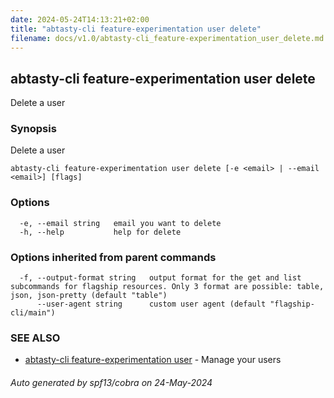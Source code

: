 ```yaml
---
date: 2024-05-24T14:13:21+02:00
title: "abtasty-cli feature-experimentation user delete"
filename: docs/v1.0/abtasty-cli_feature-experimentation_user_delete.md
---
```

## abtasty-cli feature-experimentation user delete

Delete a user

### Synopsis

Delete a user

```
abtasty-cli feature-experimentation user delete [-e <email> | --email <email>] [flags]
```

### Options

```
  -e, --email string   email you want to delete
  -h, --help           help for delete
```

### Options inherited from parent commands

```
  -f, --output-format string   output format for the get and list subcommands for flagship resources. Only 3 format are possible: table, json, json-pretty (default "table")
      --user-agent string      custom user agent (default "flagship-cli/main")
```

### SEE ALSO

* [abtasty-cli feature-experimentation user](/docs/v1.0/abtasty-cli_feature-experimentation_user.md)	 - Manage your users

###### Auto generated by spf13/cobra on 24-May-2024
